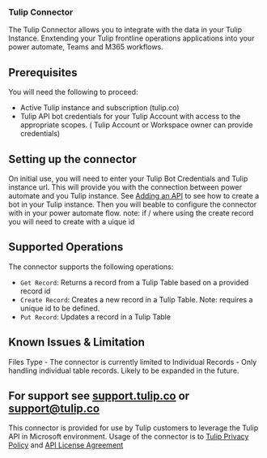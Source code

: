 ### Tulip Connector

The Tulip Connector allows you to integrate with the data in your Tulip Instance. Enxtending your Tulip frontline operations applications into your power automate, Teams and M365 workflows.

## Prerequisites
You will need the following to proceed:
* Active Tulip instance and subscription (tulip.co)
* Tulip API bot credentials for your Tulip Account with access to the appropriate scopes. ( Tulip Account or Workspace owner can provide credentials)

## Setting up the connector
On initial use, you will need to enter your Tulip Bot Credentials and Tulip instance url. This will provide you with the connection between power automate and you Tulip instance. See [Adding an API](https://support.tulip.co/docs/how-to-use-the-table-api-1#:~:text=in%20a%20table.-,Adding,-an%20API) to see how to create a bot in your Tulip instance.
Then  you will beable to configure the connector with in your power automate flow.
note: if / where using the create record you will need to create with a uique id


## Supported Operations
The connector supports the following operations:
* `Get Record`:  Returns a record from a Tulip Table based on a provided record id
* `Create Record`: Creates a new record in a Tulip Table. Note: requires a unique id to be defined.
* `Put Record`: Updates a record in a Tulip Table

## Known Issues & Limitation
Files Type - The connector is currently limited to 
Individual Records - Only handling individual table records. Likely to be expanded in the future.

## For support see [support.tulip.co](support.tulip.co) or [support@tulip.co](mailto:support@tulip.co)

This connector is provided for use by Tulip customers to leverage the Tulip API in Microsoft environment. Usage of the connector is to [Tulip Privacy Policy](https://tulip.co/legal/privacy-policy/) and [API License Agreement](https://tulip.co/legal/api-license-agreement/)
